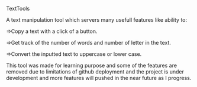 TextTools

A text manipulation tool which servers many usefull features like ability to:

=>Copy a text with a click of a button.

=>Get track of the number of words and number of letter in the text.

=>Convert the inputted text to uppercase or lower case.

This tool was made for learning purpose and some of the features are removed due to limitations of github deployment and the project is under development and more features will pushed in the near future as I progress.
